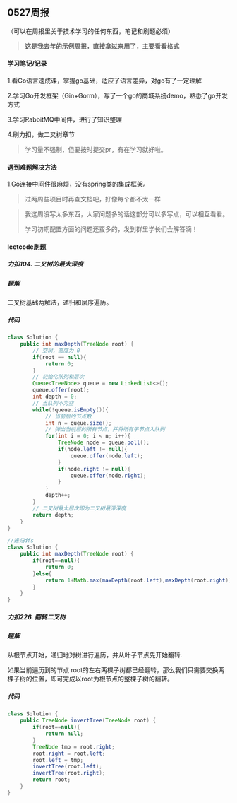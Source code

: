 ## 0527周报

（可以在周报里关于技术学习的任何东西，笔记和刷题必须）

> **这是我去年的示例周报，直接拿过来用了，主要看看格式**

#### 学习笔记/记录

1.看Go语言速成课，掌握go基础，适应了语言差异，对go有了一定理解

2.学习Go开发框架（Gin+Gorm），写了一个go的商城系统demo，熟悉了go开发方式

3.学习RabbitMQ中间件，进行了知识整理

4.刷力扣，做二叉树章节

> 学习量不强制，但要按时提交pr，有在学习就好啦。

#### 遇到难题解决方法

1.Go连接中间件很麻烦，没有spring类的集成框架。

> 过两周些项目时再查文档吧，好像每个都不太一样



> 我这周没写太多东西，大家问题多的话这部分可以多写点，可以相互看看。
>
> 学习初期配置方面的问题还蛮多的，发到群里学长们会解答滴！

#### leetcode刷题

##### 力扣104. 二叉树的最大深度

##### 题解

二叉树基础两解法，递归和层序遍历。

##### 代码

```java
class Solution {
    public int maxDepth(TreeNode root) {
        // 空树，高度为 0
        if(root == null){
            return 0;
        }
        // 初始化队列和层次
        Queue<TreeNode> queue = new LinkedList<>();
        queue.offer(root);
        int depth = 0;
        // 当队列不为空
        while(!queue.isEmpty()){
            // 当前层的节点数
            int n = queue.size();
            // 弹出当前层的所有节点，并将所有子节点入队列
            for(int i = 0; i < n; i++){
                TreeNode node = queue.poll();
                if(node.left != null){
                    queue.offer(node.left);
                }
                if(node.right != null){
                    queue.offer(node.right);
                }
            }
            depth++;
        }
        // 二叉树最大层次即为二叉树最深深度
        return depth;
    }
}
```

```java
//递归dfs
class Solution {
    public int maxDepth(TreeNode root) {
        if(root==null){
            return 0;
        }else{
            return 1+Math.max(maxDepth(root.left),maxDepth(root.right));
        }
    }
}
```

##### 力扣226. 翻转二叉树

##### 题解

从根节点开始，递归地对树进行遍历，并从叶子节点先开始翻转.

如果当前遍历到的节点 root的左右两棵子树都已经翻转，那么我们只需要交换两棵子树的位置，即可完成以root为根节点的整棵子树的翻转。

##### 代码

```java
class Solution {
    public TreeNode invertTree(TreeNode root) {
        if(root==null){
            return null;
        }
        TreeNode tmp = root.right;
        root.right = root.left;
        root.left = tmp;
        invertTree(root.left);
        invertTree(root.right);
        return root;
    }
}
```